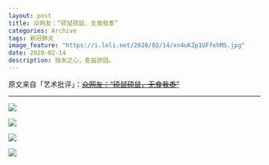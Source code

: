```yaml
---
layout: post
title: 众网友：“硕鼠硕鼠，无食我黍”
categories: Archive
tags: 新冠肺炎
image_feature: "https://i.loli.net/2020/02/14/xn4uKZp1UFfehMS.jpg"
date: 2020-02-14
description: 独夫之心，愈益骄固。
---
```


原文来自「艺术批评」：~~[众网友：“硕鼠硕鼠，无食我黍”](http://206.189.252.32:8088)~~

---

![](https://i.loli.net/2020/02/14/xn4uKZp1UFfehMS.jpg)

![](https://i.loli.net/2020/02/14/HNtAve86ZDWYCTX.jpg)

![](https://i.loli.net/2020/02/14/j3P4i2poKwbYTIO.jpg)

![](https://i.loli.net/2020/02/14/krXxCEZm4fqPnbJ.jpg)
